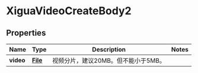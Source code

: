 # XiguaVideoCreateBody2

## Properties
Name | Type | Description | Notes
------------ | ------------- | ------------- | -------------
**video** | [**File**](File.md) | 视频分片，建议20MB。但不能小于5MB。  | 
